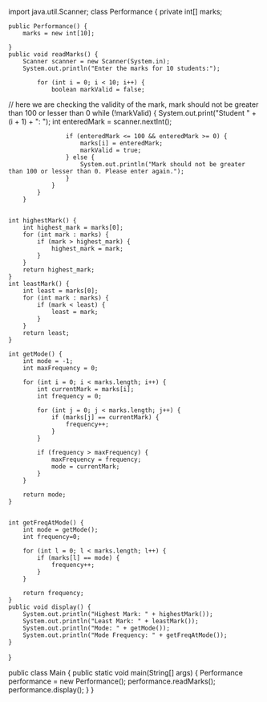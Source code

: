 import java.util.Scanner;
class Performance {
    private int[] marks;

    public Performance() {
        marks = new int[10];

    }
    public void readMarks() {
        Scanner scanner = new Scanner(System.in);
        System.out.println("Enter the marks for 10 students:");

            for (int i = 0; i < 10; i++) {
                boolean markValid = false;
// here we are checking the validity of the mark, mark should not be greater than 100 or lesser than 0
                while (!markValid) {
                    System.out.print("Student " + (i + 1) + ": ");
                    int enteredMark = scanner.nextInt();

                    if (enteredMark <= 100 && enteredMark >= 0) {
                        marks[i] = enteredMark;
                        markValid = true;
                    } else {
                        System.out.println("Mark should not be greater than 100 or lesser than 0. Please enter again.");
                    }
                }
            }
        }


    int highestMark() {
        int highest_mark = marks[0];
        for (int mark : marks) {
            if (mark > highest_mark) {
                highest_mark = mark;
            }
        }
        return highest_mark;
    }
    int leastMark() {
        int least = marks[0];
        for (int mark : marks) {
            if (mark < least) {
                least = mark;
            }
        }
        return least;
    }

    int getMode() {
        int mode = -1;
        int maxFrequency = 0;

        for (int i = 0; i < marks.length; i++) {
            int currentMark = marks[i];
            int frequency = 0;

            for (int j = 0; j < marks.length; j++) {
                if (marks[j] == currentMark) {
                    frequency++;
                }
            }

            if (frequency > maxFrequency) {
                maxFrequency = frequency;
                mode = currentMark;
            }
        }

        return mode;
    }


    int getFreqAtMode() {
        int mode = getMode();
        int frequency=0;

        for (int l = 0; l < marks.length; l++) {
            if (marks[l] == mode) {
                frequency++;
            }
        }

        return frequency;
    }
    public void display() {
        System.out.println("Highest Mark: " + highestMark());
        System.out.println("Least Mark: " + leastMark());
        System.out.println("Mode: " + getMode());
        System.out.println("Mode Frequency: " + getFreqAtMode());
    }
}

public class Main {
    public static void main(String[] args) {
        Performance performance = new Performance();
        performance.readMarks();
        performance.display();
    }
}
